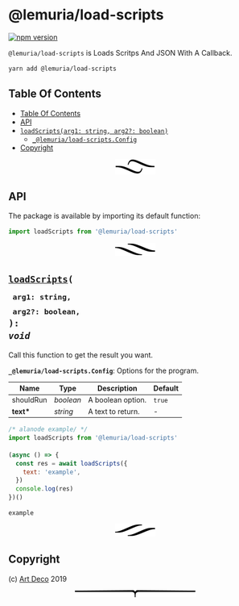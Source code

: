 # @lemuria/load-scripts

[![npm version](https://badge.fury.io/js/@lemuria/load-scripts.svg)](https://npmjs.org/package/@lemuria/load-scripts)

`@lemuria/load-scripts` is Loads Scritps And JSON With A Callback.

```sh
yarn add @lemuria/load-scripts
```

## Table Of Contents

- [Table Of Contents](#table-of-contents)
- [API](#api)
- [`loadScripts(arg1: string, arg2?: boolean)`](#mynewpackagearg1-stringarg2-boolean-void)
  * [`_@lemuria/load-scripts.Config`](#type-_@lemuria/load-scriptsconfig)
- [Copyright](#copyright)

<p align="center"><a href="#table-of-contents">
  <img src="/.documentary/section-breaks/0.svg?sanitize=true">
</a></p>

## API

The package is available by importing its default function:

```js
import loadScripts from '@lemuria/load-scripts'
```

<p align="center"><a href="#table-of-contents">
  <img src="/.documentary/section-breaks/1.svg?sanitize=true">
</a></p>

## <code><ins>loadScripts</ins>(</code><sub><br/>&nbsp;&nbsp;`arg1: string,`<br/>&nbsp;&nbsp;`arg2?: boolean,`<br/></sub><code>): <i>void</i></code>

Call this function to get the result you want.

<strong><a name="type-_@lemuria/load-scriptsconfig">`_@lemuria/load-scripts.Config`</a></strong>: Options for the program.

|   Name    |       Type       |    Description    | Default |
| --------- | ---------------- | ----------------- | ------- |
| shouldRun | <em>boolean</em> | A boolean option. | `true`  |
| __text*__ | <em>string</em>  | A text to return. | -       |

```js
/* alanode example/ */
import loadScripts from '@lemuria/load-scripts'

(async () => {
  const res = await loadScripts({
    text: 'example',
  })
  console.log(res)
})()
```
```
example
```

<p align="center"><a href="#table-of-contents">
  <img src="/.documentary/section-breaks/2.svg?sanitize=true">
</a></p>

## Copyright

(c) [Art Deco][1] 2019

[1]: https://artd.eco

<p align="center"><a href="#table-of-contents">
  <img src="/.documentary/section-breaks/-1.svg?sanitize=true">
</a></p>